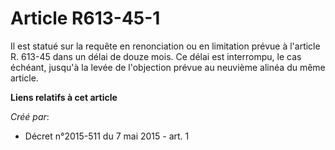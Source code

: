 # Article R613-45-1

Il est statué sur la requête en renonciation ou en limitation prévue à l'article R. 613-45 dans un délai de douze mois. Ce
délai est interrompu, le cas échéant, jusqu'à la levée de l'objection prévue au neuvième alinéa du même article.

**Liens relatifs à cet article**

_Créé par_:

  - Décret n°2015-511 du 7 mai 2015 - art. 1
